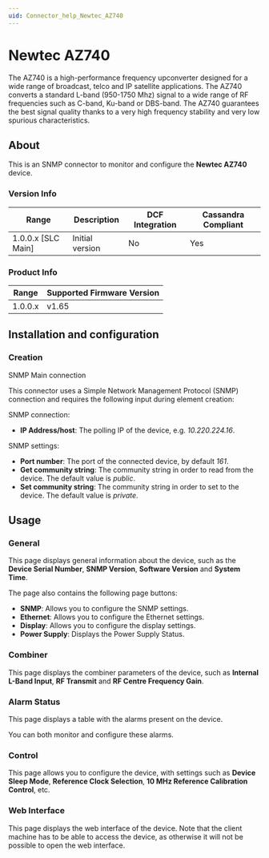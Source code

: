 ```yaml
---
uid: Connector_help_Newtec_AZ740
---
```


# Newtec AZ740

The AZ740 is a high-performance frequency upconverter designed for a wide range of broadcast, telco and IP satellite applications. The AZ740 converts a standard L-band (950-1750 Mhz) signal to a wide range of RF frequencies such as C-band, Ku-band or DBS-band. The AZ740 guarantees the best signal quality thanks to a very high frequency stability and very low spurious characteristics.

## About

This is an SNMP connector to monitor and configure the **Newtec AZ740** device.

### Version Info

| Range | Description | DCF Integration | Cassandra Compliant |
|----------------------|-----------------|---------------------|-------------------------|
| 1.0.0.x [SLC Main]   | Initial version | No                  | Yes                     |

### Product Info

| Range | Supported Firmware Version |
|------------------|-----------------------------|
| 1.0.0.x          | v1.65                       |

## Installation and configuration

### Creation

SNMP Main connection

This connector uses a Simple Network Management Protocol (SNMP) connection and requires the following input during element creation:

SNMP connection:

- **IP Address/host**: The polling IP of the device, e.g. *10.220.224.16*.

SNMP settings:

- **Port number**: The port of the connected device, by default *161*.
- **Get community string**: The community string in order to read from the device. The default value is *public*.
- **Set community string**: The community string in order to set to the device. The default value is *private*.

## Usage

### General

This page displays general information about the device, such as the **Device Serial Number**, **SNMP Version**, **Software Version** and **System Time**.

The page also contains the following page buttons:

- **SNMP**: Allows you to configure the SNMP settings.
- **Ethernet**: Allows you to configure the Ethernet settings.
- **Display**: Allows you to configure the display settings.
- **Power Supply**: Displays the Power Supply Status.

### Combiner

This page displays the combiner parameters of the device, such as **Internal L-Band Input**, **RF Transmit** and **RF Centre Frequency Gain**.

### Alarm Status

This page displays a table with the alarms present on the device.

You can both monitor and configure these alarms.

### Control

This page allows you to configure the device, with settings such as **Device Sleep Mode**, **Reference Clock Selection**, **10 MHz Reference Calibration Control**, etc.

### Web Interface

This page displays the web interface of the device. Note that the client machine has to be able to access the device, as otherwise it will not be possible to open the web interface.
